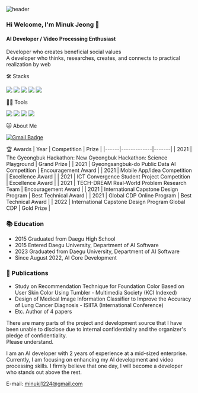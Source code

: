 ![header](https://capsule-render.vercel.app/api?type=wave&color=gradient&height=320&section=header&text=Minuk%20Jeong&fontSize=80)

### Hi Welcome, I'm Minuk Jeong 👋

#### AI Developer / Video Processing Enthusiast
Developer who creates beneficial social values   
A developer who thinks, researches, creates, and connects to practical realization by web

🛠️ Stacks

<img src="https://img.shields.io/badge/Python-3766AB?style=flat-square&logo=Python&logoColor=white"/> <img src="https://img.shields.io/badge/PyTorch-EE4C2C?style=flat-square&logo=PyTorch&logoColor=white"/> <img src="https://img.shields.io/badge/TensorFlow-FF6F00?style=flat-square&logo=TensorFlow&logoColor=white"/> <img src="https://img.shields.io/badge/C-A8B9CC?style=flat-square&logo=C&logoColor=white"/> <img src="https://img.shields.io/badge/Flutter-02569B?style=flat-square&logo=Flutter&logoColor=white"/>

💪🏼 Tools 

<img src="https://img.shields.io/badge/Visual Studio Code-007ACC?style=flat-square&logo=Visual Studio Code&logoColor=white"/> <img src="https://img.shields.io/badge/GitHub-181717?style=flat-square&logo=GitHub&logoColor=white"/> <img src="https://img.shields.io/badge/Anaconda-44A833?style=flat-square&logo=Anaconda&logoColor=white"/> <img src="https://img.shields.io/badge/Docker-2496ED?style=flat-square&logo=Docker&logoColor=white"/> 

🐱 About Me

[![Gmail Badge](https://img.shields.io/badge/Gmail-d14836?style=flat-square&logo=Gmail&logoColor=white&link=mailto:minukj1224@gmail.com)](mailto:minukj1224@gmail.com)

🏆 Awards
| Year | Competition | Prize |
|------|-------------|-------|
| 2021 | The Gyeongbuk Hackathon: New Gyeongbuk Hackathon: Science Playground | Grand Prize |
| 2021 | Gyeongsangbuk-do Public Data AI Competition | Encouragement Award |
| 2021 | Mobile App/Idea Competition | Excellence Award |
| 2021 | ICT Convergence Student Project Competition | Excellence Award |
| 2021 | TECH-DREAM Real-World Problem Research Team | Encouragement Award |
| 2021 | International Capstone Design Program | Best Technical Award |
| 2021 | Global CDP Online Program | Best Technical Award |
| 2022 | International Capstone Design Program Global CDP | Gold Prize |

### 📚 Education
- 2015 Graduated from Daegu High School
- 2015 Entered Daegu University, Department of AI Software
- 2023 Graduated from Daegu University, Department of AI Software
- Since August 2022, AI Core Development

### 📄 Publications
- Study on Recommendation Technique for Foundation Color Based on User Skin Color Using Tumbler - Multimedia Society (KCI Indexed)
- Design of Medical Image Information Classifier to Improve the Accuracy of Lung Cancer Diagnosis - ISIITA (International Conference)
- Etc. Author of 4 papers

There are many parts of the project and development source that I have been unable to disclose due to internal confidentiality and the organizer's pledge of confidentiality.  
Please understand.

I am an AI developer with 2 years of experience at a mid-sized enterprise. Currently, I am focusing on enhancing my AI development and video processing skills. I firmly believe that one day, I will become a developer who stands out above the rest.

E-mail: minukj1224@gmail.com<br>

<br>
